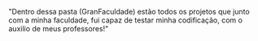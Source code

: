 "Dentro dessa pasta (GranFaculdade) estão todos os projetos que junto com a minha faculdade, fui capaz de testar minha codificação, com o auxilio de meus professores!"
